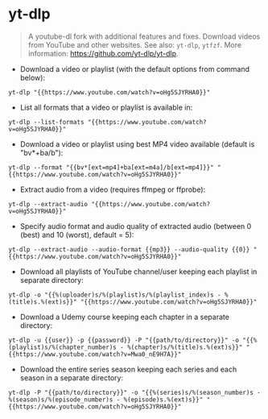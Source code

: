 # yt-dlp

> A youtube-dl fork with additional features and fixes.
> Download videos from YouTube and other websites.
> See also: `yt-dlp`, `ytfzf`.
> More information: <https://github.com/yt-dlp/yt-dlp>.

- Download a video or playlist (with the default options from command below):

`yt-dlp "{{https://www.youtube.com/watch?v=oHg5SJYRHA0}}"`

- List all formats that a video or playlist is available in:

`yt-dlp --list-formats "{{https://www.youtube.com/watch?v=oHg5SJYRHA0}}"`

- Download a video or playlist using best MP4 video available (default is "bv\*+ba/b"):

`yt-dlp --format "{{bv*[ext=mp4]+ba[ext=m4a]/b[ext=mp4]}}" "{{https://www.youtube.com/watch?v=oHg5SJYRHA0}}"`

- Extract audio from a video (requires ffmpeg or ffprobe):

`yt-dlp --extract-audio "{{https://www.youtube.com/watch?v=oHg5SJYRHA0}}"`

- Specify audio format and audio quality of extracted audio (between 0 (best) and 10 (worst), default = 5):

`yt-dlp --extract-audio --audio-format {{mp3}} --audio-quality {{0}} "{{https://www.youtube.com/watch?v=oHg5SJYRHA0}}"`

- Download all playlists of YouTube channel/user keeping each playlist in separate directory:

`yt-dlp -o "{{%(uploader)s/%(playlist)s/%(playlist_index)s - %(title)s.%(ext)s}}" "{{https://www.youtube.com/watch?v=oHg5SJYRHA0}}"`

- Download a Udemy course keeping each chapter in a separate directory:

`yt-dlp -u {{user}} -p {{password}} -P "{{path/to/directory}}" -o "{{%(playlist)s/%(chapter_number)s - %(chapter)s/%(title)s.%(ext)s}}" "{{https://www.youtube.com/watch?v=Mwa0_nE9H7A}}"`

- Download the entire series season keeping each series and each season in a separate directory:

`yt-dlp -P "{{path/to/directory}}" -o "{{%(series)s/%(season_number)s - %(season)s/%(episode_number)s - %(episode)s.%(ext)s}}" "{{https://www.youtube.com/watch?v=oHg5SJYRHA0}}"`
